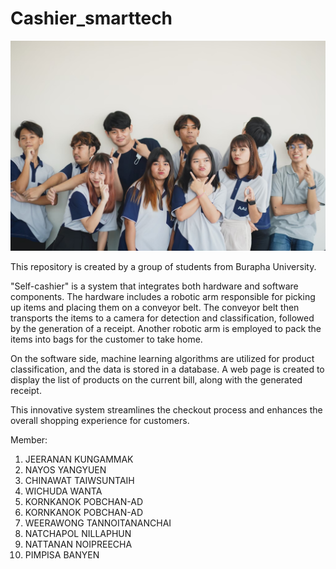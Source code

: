 # Cashier_smarttech
![Group Image](images/group.jpg)

This repository is created by a group of students from Burapha University.

 "Self-cashier" is a system that integrates both hardware and software components. The hardware includes a robotic arm responsible for picking up items and placing them on a conveyor belt. The conveyor belt then transports the items to a camera for detection and classification, followed by the generation of a receipt. Another robotic arm is employed to pack the items into bags for the customer to take home.

On the software side, machine learning algorithms are utilized for product classification, and the data is stored in a database. A web page is created to display the list of products on the current bill, along with the generated receipt.

This innovative system streamlines the checkout process and enhances the overall shopping experience for customers.

Member:
1. JEERANAN KUNGAMMAK
2. NAYOS YANGYUEN
3. CHINAWAT TAIWSUNTAIH
4. WICHUDA WANTA
5. KORNKANOK POBCHAN-AD
6. KORNKANOK POBCHAN-AD
7. WEERAWONG TANNOITANANCHAI
8. NATCHAPOL NILLAPHUN
9. NATTANAN NOIPREECHA
10. PIMPISA BANYEN
